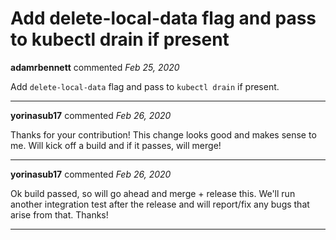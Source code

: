 # Add delete-local-data flag and pass to kubectl drain if present

**adamrbennett** commented *Feb 25, 2020*

Add `delete-local-data` flag and pass to `kubectl drain` if present.
<br />
***


**yorinasub17** commented *Feb 26, 2020*

Thanks for your contribution! This change looks good and makes sense to me. Will kick off a build and if it passes, will merge!
***

**yorinasub17** commented *Feb 26, 2020*

Ok build passed, so will go ahead and merge + release this. We'll run another integration test after the release and will report/fix any bugs that arise from that. Thanks!
***

